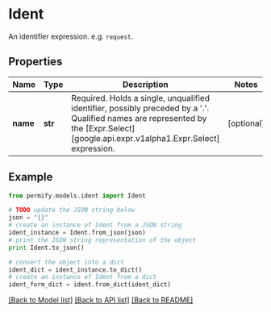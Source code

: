 # Ident

An identifier expression. e.g. `request`.

## Properties

Name | Type | Description | Notes
------------ | ------------- | ------------- | -------------
**name** | **str** | Required. Holds a single, unqualified identifier, possibly preceded by a &#39;.&#39;.  Qualified names are represented by the [Expr.Select][google.api.expr.v1alpha1.Expr.Select] expression. | [optional] 

## Example

```python
from permify.models.ident import Ident

# TODO update the JSON string below
json = "{}"
# create an instance of Ident from a JSON string
ident_instance = Ident.from_json(json)
# print the JSON string representation of the object
print Ident.to_json()

# convert the object into a dict
ident_dict = ident_instance.to_dict()
# create an instance of Ident from a dict
ident_form_dict = ident.from_dict(ident_dict)
```
[[Back to Model list]](../README.md#documentation-for-models) [[Back to API list]](../README.md#documentation-for-api-endpoints) [[Back to README]](../README.md)


